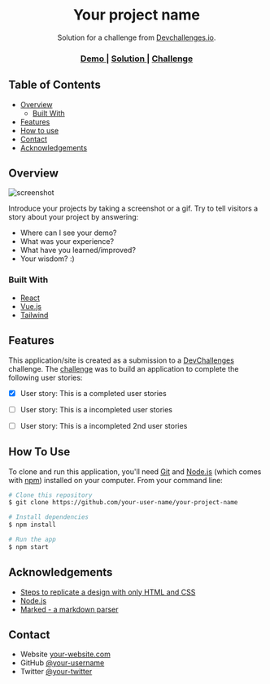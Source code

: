 <h1 align="center">Your project name</h1>

<div align="center">
   Solution for a challenge from  <a href="http://devchallenges.io" target="_blank">Devchallenges.io</a>.
</div>


<div align="center">
  <h3>
    <a href="https://your-demo-link.your-domain">
      Demo
    </a>
    <span> | </span>
    <a href="https://your-url-to-the-solution">
      Solution
    </a>
    <span> | </span>
    <a href="https://your-url-to-the-challenge">
      Challenge
    </a>
  </h3>
</div>


<!-- TABLE OF CONTENTS -->

## Table of Contents


* [Overview](#overview)
  * [Built With](#built-with)
* [Features](#features)
* [How to use](#how-to-use)
* [Contact](#contact)
* [Acknowledgements](#acknowledgements)


<!-- OVERVIEW -->

## Overview

![screenshot](https://user-images.githubusercontent.com/16707738/92399059-5716eb00-f132-11ea-8b14-bcacdc8ec97b.png)

Introduce your projects by taking a screenshot or a gif. Try to tell visitors a story about your project by answering:
- Where can I see your demo?
- What was your experience?
- What have you learned/improved?
- Your wisdom? :) 

### Built With

<!-- This section should list any major frameworks that you built your project using. Here are a few examples.-->

* [React](https://reactjs.org/)
* [Vue.js](https://vuejs.org/)
* [Tailwind](https://tailwindcss.com/)

## Features

<!-- List the features of your application or follow the template. Don't share the figma file here :) -->

This application/site is created as a submission to a [DevChallenges](https://devchallenges.io/challenges) challenge. The [challenge](https://devchallenges.io/challenges/TtUjDt19eIHxNQ4n5jps) was to build an application to complete the following user stories:

- [x] User story: This is a completed user stories
- [ ] User story: This is a incompleted user stories
- [ ] User story: This is a incompleted 2nd user stories



## How To Use

To clone and run this application, you'll need [Git](https://git-scm.com) and [Node.js](https://nodejs.org/en/download/) (which comes with [npm](http://npmjs.com)) installed on your computer. From your command line:

```bash
# Clone this repository
$ git clone https://github.com/your-user-name/your-project-name

# Install dependencies
$ npm install

# Run the app
$ npm start
```

## Acknowledgements

<!-- This section should list any articles or add-ons/plugins that helps you to complete the project. This is optional but it will help you in the future. For exmpale -->

- [Steps to replicate a design with only HTML and CSS](https://devchallenges-blogs.web.app/how-to-replicate-design/)
- [Node.js](https://nodejs.org/)
- [Marked - a markdown parser](https://github.com/chjj/marked)


## Contact

- Website [your-website.com](https://your-web-site-link)
- GitHub [@your-username](https://github.com/your-usermame) 
- Twitter [@your-twitter](https://twitter.com/your-username)


